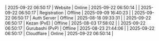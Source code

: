 | 2025-09-22 06:50:17 | Website | Online | 2025-09-22 06:50:14 |
| 2025-09-22 06:50:17 | Registration | Offline | 2025-09-09 16:40:23 |
| 2025-09-22 06:50:17 | Auth Server | Offline | 2025-08-18 09:33:31 |
| 2025-09-22 06:50:17 | Kezan (PvE) | Offline | 2025-08-03 17:58:02 |
| 2025-09-22 06:50:17 | Gurubashi (PvP) | Offline | 2025-08-23 21:44:06 |
| 2025-09-22 06:50:17 | Cloudflare | Online | 2025-09-22 06:50:14 |
